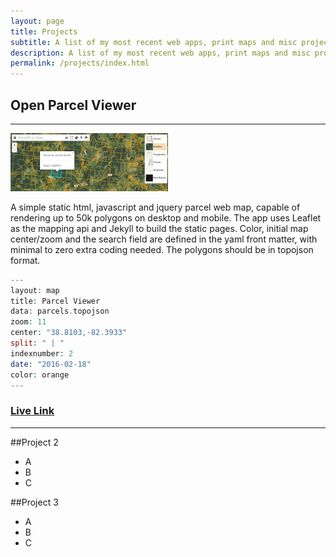 ```yaml
---
layout: page
title: Projects
subtitle: A list of my most recent web apps, print maps and misc projects.
description: A list of my most recent web apps, print maps and misc projects hosted on getBounds by Malcolm Meyer.
permalink: /projects/index.html
---
```

<h2>Open Parcel Viewer</h2>

<hr />

<img src="/images/parcel-img.png" width="50%" style="margin-left:0;" />

A simple static html, javascript and jquery parcel web map, capable of rendering up to 50k polygons on desktop and mobile. The app uses Leaflet as the mapping api and Jekyll to build the static pages. Color, initial map center/zoom and the search field are defined in the yaml front matter, with minimal to zero extra coding needed. The polygons should be in topojson format.

```php
---
layout: map
title: Parcel Viewer
data: parcels.topojson
zoom: 11
center: "38.8103,-82.3933"
split: " | "
indexnumber: 2
date: "2016-02-18"
color: orange
---
```

<h3><a href="https://ovrdc.github.io/parcel-viewer">Live Link</a></h3>

***

##Project 2
 - A
 - B
 - C

##Project 3
 - A
 - B
 - C
